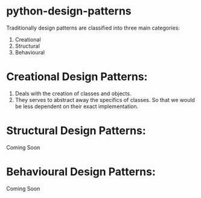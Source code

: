# python-design-patterns
Traditionally design patterns are classified into three main categories:
1. Creational
2. Structural
3. Behavioural


# Creational Design Patterns:
1. Deals with the creation of classes and objects.
2. They serves to abstract away the specifics of classes. So that we would be less dependent on  their exact implementation.


# Structural Design Patterns:
Coming Soon


# Behavioural Design Patterns:
Coming Soon

